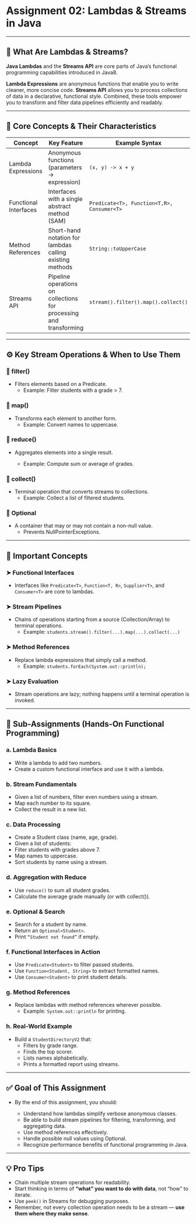 # Assignment 02: Lambdas & Streams in Java

---

## 🧠 What Are Lambdas & Streams?

**Java Lambdas** and the **Streams API** are core parts of Java’s functional programming capabilities introduced in
Java8.

**Lambda Expressions** are anonymous functions that enable you to write cleaner, more concise code.
**Streams API** allows you to process collections of data in a declarative, functional style.
Combined, these tools empower you to transform and filter data pipelines efficiently and readably.

---

## 🌳 Core Concepts & Their Characteristics

| Concept               | Key Feature                                                        | Example Syntax                             |
|-----------------------|--------------------------------------------------------------------|--------------------------------------------|
| Lambda Expressions    | Anonymous functions (parameters -> expression)                     | `(x, y) -> x + y `                         |
| Functional Interfaces | Interfaces with a single abstract method (SAM)                     | `Predicate<T>, Function<T,R>, Consumer<T>` |
| Method References     | Short-hand notation for lambdas calling existing methods           | `String::toUpperCase `                     |
| Streams API           | Pipeline operations on collections for processing and transforming | `stream().filter().map().collect()`        |

---

## ⚙️ Key Stream Operations & When to Use Them

### 🔹 filter()

- Filters elements based on a Predicate.
    - Example: Filter students with a grade > 7.

### 🔹 map()

- Transforms each element to another form.
    - Example: Convert names to uppercase.

### 🔹 reduce()

- Aggregates elements into a single result.

    - Example: Compute sum or average of grades.

### 🔹 collect()

- Terminal operation that converts streams to collections.
    - Example: Collect a list of filtered students.

### 🔹 Optional<T>

- A container that may or may not contain a non-null value.
    - Prevents NullPointerExceptions.

--- 

## 🧮 Important Concepts

### ➤ Functional Interfaces

- Interfaces like `Predicate<T>`, `Function<T, R>`, `Supplier<T>`, and `Consumer<T>` are core to lambdas.

### ➤ Stream Pipelines

- Chains of operations starting from a source (Collection/Array) to terminal operations.
    - Example: `students.stream().filter(...).map(...).collect(...)`

### ➤ Method References

- Replace lambda expressions that simply call a method.
    - Example: `students.forEach(System.out::println);`

### ➤ Lazy Evaluation

- Stream operations are lazy; nothing happens until a terminal operation is invoked.

---

## 📌 Sub-Assignments (Hands-On Functional Programming)

### a. Lambda Basics

- Write a lambda to add two numbers.
- Create a custom functional interface and use it with a lambda.

### b. Stream Fundamentals

- Given a list of numbers, filter even numbers using a stream.
- Map each number to its square.
- Collect the result in a new list.

### c. Data Processing

- Create a Student class (name, age, grade).
- Given a list of students:
- Filter students with grades above 7.
- Map names to uppercase.
- Sort students by name using a stream.

### d. Aggregation with Reduce

- Use `reduce()` to sum all student grades.
- Calculate the average grade manually (or with collect()).

### e. Optional & Search

- Search for a student by name.
- Return an `Optional<Student>`.
- Print `“Student not found”` if empty.

### f. Functional Interfaces in Action

- Use `Predicate<Student>` to filter passed students.
- Use `Function<Student, String>` to extract formatted names.
- Use `Consumer<Student>` to print student details.

### g. Method References

- Replace lambdas with method references wherever possible.
    - Example: `System.out::println` for printing.

### h. Real-World Example

- Build a `StudentDirectoryV2` that:
    - Filters by grade range.
    - Finds the top scorer.
    - Lists names alphabetically.
    - Prints a formatted report using streams.

---

## ✅ Goal of This Assignment

- By the end of this assignment, you should:

    - Understand how lambdas simplify verbose anonymous classes.
    - Be able to build stream pipelines for filtering, transforming, and aggregating data.
    - Use method references effectively.
    - Handle possible null values using Optional<T>.
    - Recognize performance benefits of functional programming in Java.

---

## 💡 Pro Tips

- Chain multiple stream operations for readability.
- Start thinking in terms of **“what” you want to do with data**, not “how” to iterate.
- Use `peek()` in Streams for debugging purposes.
- Remember, not every collection operation needs to be a stream — **use them where they make sense**.